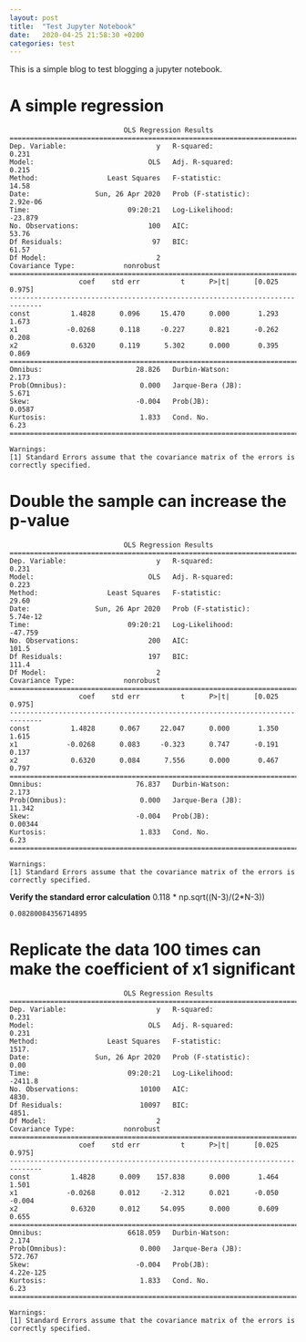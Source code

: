 ```yaml
---
layout: post
title:  "Test Jupyter Notebook"
date:   2020-04-25 21:58:30 +0200
categories: test
---
```

This is a simple blog to test blogging a jupyter notebook.

# A simple regression

                                OLS Regression Results                            
    ==============================================================================
    Dep. Variable:                      y   R-squared:                       0.231
    Model:                            OLS   Adj. R-squared:                  0.215
    Method:                 Least Squares   F-statistic:                     14.58
    Date:                Sun, 26 Apr 2020   Prob (F-statistic):           2.92e-06
    Time:                        09:20:21   Log-Likelihood:                -23.879
    No. Observations:                 100   AIC:                             53.76
    Df Residuals:                      97   BIC:                             61.57
    Df Model:                           2                                         
    Covariance Type:            nonrobust                                         
    ==============================================================================
                     coef    std err          t      P>|t|      [0.025      0.975]
    ------------------------------------------------------------------------------
    const          1.4828      0.096     15.470      0.000       1.293       1.673
    x1            -0.0268      0.118     -0.227      0.821      -0.262       0.208
    x2             0.6320      0.119      5.302      0.000       0.395       0.869
    ==============================================================================
    Omnibus:                       28.826   Durbin-Watson:                   2.173
    Prob(Omnibus):                  0.000   Jarque-Bera (JB):                5.671
    Skew:                          -0.004   Prob(JB):                       0.0587
    Kurtosis:                       1.833   Cond. No.                         6.23
    ==============================================================================
    
    Warnings:
    [1] Standard Errors assume that the covariance matrix of the errors is correctly specified.


# Double the sample can increase the p-value

                                OLS Regression Results                            
    ==============================================================================
    Dep. Variable:                      y   R-squared:                       0.231
    Model:                            OLS   Adj. R-squared:                  0.223
    Method:                 Least Squares   F-statistic:                     29.60
    Date:                Sun, 26 Apr 2020   Prob (F-statistic):           5.74e-12
    Time:                        09:20:21   Log-Likelihood:                -47.759
    No. Observations:                 200   AIC:                             101.5
    Df Residuals:                     197   BIC:                             111.4
    Df Model:                           2                                         
    Covariance Type:            nonrobust                                         
    ==============================================================================
                     coef    std err          t      P>|t|      [0.025      0.975]
    ------------------------------------------------------------------------------
    const          1.4828      0.067     22.047      0.000       1.350       1.615
    x1            -0.0268      0.083     -0.323      0.747      -0.191       0.137
    x2             0.6320      0.084      7.556      0.000       0.467       0.797
    ==============================================================================
    Omnibus:                       76.837   Durbin-Watson:                   2.173
    Prob(Omnibus):                  0.000   Jarque-Bera (JB):               11.342
    Skew:                          -0.004   Prob(JB):                      0.00344
    Kurtosis:                       1.833   Cond. No.                         6.23
    ==============================================================================
    
    Warnings:
    [1] Standard Errors assume that the covariance matrix of the errors is correctly specified.


**Verify the standard error calculation**
0.118 * np.sqrt((N-3)/(2*N-3))

    0.08280084356714895

# Replicate the data 100 times can make the coefficient of x1 significant

                                OLS Regression Results                            
    ==============================================================================
    Dep. Variable:                      y   R-squared:                       0.231
    Model:                            OLS   Adj. R-squared:                  0.231
    Method:                 Least Squares   F-statistic:                     1517.
    Date:                Sun, 26 Apr 2020   Prob (F-statistic):               0.00
    Time:                        09:20:21   Log-Likelihood:                -2411.8
    No. Observations:               10100   AIC:                             4830.
    Df Residuals:                   10097   BIC:                             4851.
    Df Model:                           2                                         
    Covariance Type:            nonrobust                                         
    ==============================================================================
                     coef    std err          t      P>|t|      [0.025      0.975]
    ------------------------------------------------------------------------------
    const          1.4828      0.009    157.838      0.000       1.464       1.501
    x1            -0.0268      0.012     -2.312      0.021      -0.050      -0.004
    x2             0.6320      0.012     54.095      0.000       0.609       0.655
    ==============================================================================
    Omnibus:                     6618.059   Durbin-Watson:                   2.174
    Prob(Omnibus):                  0.000   Jarque-Bera (JB):              572.767
    Skew:                          -0.004   Prob(JB):                    4.22e-125
    Kurtosis:                       1.833   Cond. No.                         6.23
    ==============================================================================
    
    Warnings:
    [1] Standard Errors assume that the covariance matrix of the errors is correctly specified.

